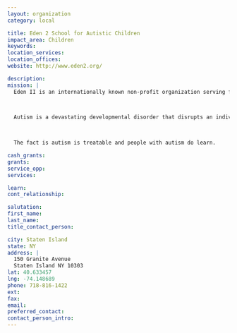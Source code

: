 ```yaml
---
layout: organization
category: local

title: Eden 2 School for Autistic Children
impact_area: Children
keywords: 
location_services: 
location_offices: 
website: http://www.eden2.org/

description: 
mission: |
  Eden II is an internationally known non-profit organization serving families living with autism throughout their lives. Services include school programs for youth, adult day and vocational programs, group homes, extensive family support, and community outreach.

  

  Autism is a devastating developmental disorder that disrupts an individual’s ability to communicate and relate to those around them. The incidence of autism continues to increase at an alarming rate. Today, one child in every 100 born has some form of the disorder. For families of people with autism, Eden II’s programs are a lifeline and a source of hope. Many call it a place of miracles.

  

  The fact is autism is treatable and people with autism do learn.

cash_grants: 
grants: 
service_opp: 
services: 

learn: 
cont_relationship: 

salutation: 
first_name: 
last_name: 
title_contact_person: 

city: Staten Island
state: NY
address: |
  150 Granite Avenue     
  Staten Island NY 10303
lat: 40.633457
lng: -74.148689
phone: 718-816-1422
ext: 
fax: 
email: 
preferred_contact: 
contact_person_intro: 
---
```

